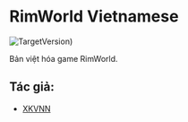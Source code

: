 # RimWorld Vietnamese 
![TargetVersion)](https://img.shields.io/badge/RimWorld-0.18.1722-blue.svg?style=flat-square)

Bản việt hóa game RimWorld.

## Tác giả:
* [XKVNN](https://www.facebook.com/xkvnn)
